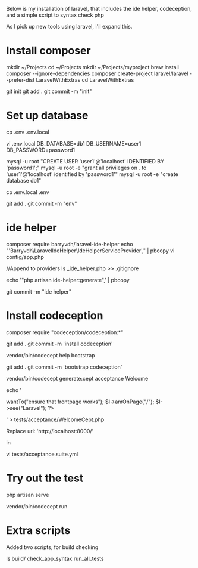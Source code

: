 Below is my installation of laravel, that includes the ide helper, codeception, and a simple script to syntax check php

As I pick up new tools using laravel, I'll expand this.


# Install composer

mkdir ~/Projects
cd ~/Projects
mkdir ~/Projects/myproject
brew install composer --ignore-dependencies
composer create-project laravel/laravel --prefer-dist LaravelWithExtras
cd LaravelWithExtras

git init
git add .
git commit -m "init"


# Set up database

cp .env .env.local

vi .env.local
DB_DATABASE=db1
DB_USERNAME=user1
DB_PASSWORD=password1

mysql -u root "CREATE USER 'user1'@'localhost' IDENTIFIED BY 'password1';"
mysql -u root -e "grant all privileges on *.* to 'user1'@'localhost' identified by 'password1'"
mysql -u root -e "create database db1"

cp .env.local .env

git add .
git commit -m "env"

# ide helper

composer require barryvdh/laravel-ide-helper
echo "'Barryvdh\LaravelIdeHelper\IdeHelperServiceProvider'," | pbcopy
vi config/app.php

//Append to providers
ls _ide_helper.php >> .gitignore 

echo '"php artisan ide-helper:generate",' | pbcopy

git commit -m "ide helper"

# Install codeception

composer require "codeception/codeception:*"

git add .
git commit -m 'install codeception'

vendor/bin/codecept help bootstrap

git add .
git commit -m 'bootstrap codeception'

vendor/bin/codecept generate:cept acceptance Welcome

echo '
<?php
date_default_timezone_set("UTC");
$I = new AcceptanceTester($scenario);
$I->wantTo("ensure that frontpage works");
$I->amOnPage("/");
$I->see("Laravel");
?>
' >  tests/acceptance/WelcomeCept.php 

Replace
url: 'http://localhost:8000/'

in

vi tests/acceptance.suite.yml 

# Try out the test

php artisan serve

vendor/bin/codecept run


# Extra scripts

Added two scripts, for build checking

ls build/
check_app_syntax	run_all_tests
